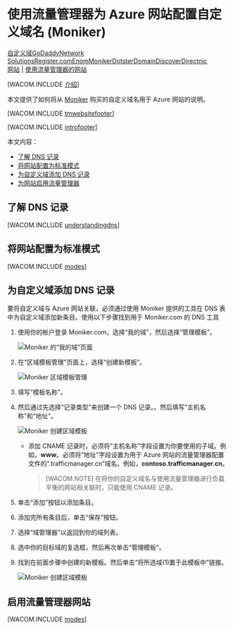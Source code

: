 <properties title="Learn how to configure an Azure web site that uses 流量管理器 to use a domain name registered with Moniker" pageTitle="Configure a Moniker domain name for an Azure web site using 流量管理器" metaKeywords="Windows Azure, Windows Azure Web Sites, Moniker, 流量管理器" description="Learn how to configure an Azure web site that uses 流量管理器 to use a domain name registered with Moniker" services="web-sites" documentationCenter="" authors="larryfr,jroth" />
<tags ms.service="web-sites"
    ms.date=""
    wacn.date=""
    />

# 使用流量管理器为 Azure 网站配置自定义域名 (Moniker)

<div class="dev-center-tutorial-selector sublanding"><a href="/zh-cn/documentation/articles/web-sites-custom-domain-name" title="自定义域">自定义域</a><a href="/zh-cn/documentation/articles/web-sites-godaddy-custom-domain-name" title="GoDaddy">GoDaddy</a><a href="/zh-cn/documentation/articles/web-sites-network-solutions-custom-domain-name" title="Network Solutions">Network Solutions</a><a href="/zh-cn/documentation/articles/web-sites-registerdotcom-custom-domain-name" title="Register.com">Register.com</a><a href="/zh-cn/documentation/articles/web-sites-enom-custom-domain-name" title="Enom">Enom</a><a href="/zh-cn/documentation/articles/web-sites-moniker-custom-domain-name" title="Moniker" class="current">Moniker</a><a href="/zh-cn/documentation/articles/web-sites-dotster-custom-domain-name" title="Dotster">Dotster</a><a href="/zh-cn/documentation/articles/web-sites-domaindiscover-custom-domain-name" title="DomainDiscover">DomainDiscover</a><a href="/zh-cn/documentation/articles/web-sites-directnic-custom-domain-name" title="Directnic">Directnic</a></div>

<div class="dev-center-tutorial-subselector"><a href="/zh-cn/documentation/articles/web-sites-moniker-custom-domain-name/" title="网站">网站</a> | <a href="/zh-cn/documentation/articles/web-sites-moniker-traffic-manager-custom-domain-name/" title="使用流量管理器的网站" class="current">使用流量管理器的网站</a></div>

[WACOM.INCLUDE [介绍][介绍]]

本文提供了如何将从 [Moniker][1] 购买的自定义域名用于 Azure 网站的说明。

[WACOM.INCLUDE [tmwebsitefooter][tmwebsitefooter]]

[WACOM.INCLUDE [introfooter][introfooter]]

本文内容：

-   [了解 DNS 记录][了解 DNS 记录]
-   [将网站配置为标准模式][将网站配置为标准模式]
-   [为自定义域添加 DNS 记录][为自定义域添加 DNS 记录]
-   [为网站启用流量管理器][为网站启用流量管理器]

## <a name="understanding-records"></a>了解 DNS 记录

[WACOM.INCLUDE [understandingdns][understandingdns]]

## <a name="bkmk_configsharedmode"></a>将网站配置为标准模式

[WACOM.INCLUDE [modes][modes]]

<a name="bkmk_configurecname"></a>

## 为自定义域添加 DNS 记录

</p>
要将自定义域与 Azure 网站关联，必须通过使用 Moniker 提供的工具在 DNS 表中为自定义域添加新条目。使用以下步骤找到用于 Moniker.com 的 DNS 工具

1.  使用你的帐户登录 Moniker.com，选择“我的域”，然后选择“管理模板”。

    ![Moniker 的“我的域”页面][Moniker 的“我的域”页面]

2.  在“区域模板管理”页面上，选择“创建新模板”。

    ![Moniker 区域模板管理][Moniker 区域模板管理]

3.  填写“模板名称”。

4.  然后通过先选择“记录类型”来创建一个 DNS 记录。。然后填写“主机名称”和“地址”。

    ![Moniker 创建区域模板][Moniker 创建区域模板]

    -   添加 CNAME 记录时，必须将“主机名称”字段设置为你要使用的子域。例如，**www**。必须将“地址”字段设置为用于 Azure 网站的流量管理器配置文件的“.trafficmanager.cn”域名。例如，**contoso.trafficmanager.cn**。

        > [WACOM.NOTE] 在将你的自定义域名与使用流量管理器进行负载平衡的网站相关联时，只能使用 CNAME 记录。

5.  单击“添加”按钮以添加条目。

6.  添加完所有条目后，单击“保存”按钮。

7.  选择“域管理器”以返回到你的域列表。

8.  选中你的目标域的复选框，然后再次单击“管理模板”。

9.  找到在前面步骤中创建的新模板。然后单击“将所选域(1)置于此模板中”链接。

    ![Moniker 创建区域模板][2]

## <a name="enabledomain"></a>启用流量管理器网站

[WACOM.INCLUDE [modes][3]]

  [自定义域]: /zh-cn/documentation/articles/web-sites-custom-domain-name "自定义域"
  [GoDaddy]: /zh-cn/documentation/articles/web-sites-godaddy-custom-domain-name "GoDaddy"
  [Network Solutions]: /zh-cn/documentation/articles/web-sites-network-solutions-custom-domain-name "Network Solutions"
  [Register.com]: /zh-cn/documentation/articles/web-sites-registerdotcom-custom-domain-name "Register.com"
  [Enom]: /zh-cn/documentation/articles/web-sites-enom-custom-domain-name "Enom"
  [Moniker]: /zh-cn/documentation/articles/web-sites-moniker-custom-domain-name "Moniker"
  [Dotster]: /zh-cn/documentation/articles/web-sites-dotster-custom-domain-name "Dotster"
  [DomainDiscover]: /zh-cn/documentation/articles/web-sites-domaindiscover-custom-domain-name "DomainDiscover"
  [Directnic]: /zh-cn/documentation/articles/web-sites-directnic-custom-domain-name "Directnic"
  [网站]: /zh-cn/documentation/articles/web-sites-moniker-custom-domain-name/ "网站"
  [使用流量管理器的网站]: /zh-cn/documentation/articles/web-sites-moniker-traffic-manager-custom-domain-name/ "使用流量管理器的网站"
  [介绍]: ../includes/custom-dns-web-site-intro-traffic-manager.md
  [1]: https://moniker.com
  [tmwebsitefooter]: ../includes/custom-dns-web-site-traffic-manager-notes.md
  [introfooter]: ../includes/custom-dns-web-site-intro-notes.md
  [了解 DNS 记录]: #understanding-records
  [将网站配置为标准模式]: #bkmk_configsharedmode
  [为自定义域添加 DNS 记录]: #bkmk_configurecname
  [为网站启用流量管理器]: #enabledomain
  [understandingdns]: ../includes/custom-dns-web-site-understanding-dns-traffic-manager.md
  [modes]: ../includes/custom-dns-web-site-modes-traffic-manager.md
  [Moniker 的“我的域”页面]: .\media\web-sites-moniker-custom-domain-name\Moniker_MyDomains.png
  [Moniker 区域模板管理]: .\media\web-sites-moniker-custom-domain-name\Moniker_ZoneManager.png
  [Moniker 创建区域模板]: .\media\web-sites-moniker-custom-domain-name\Moniker_CreateZoneTemplate_TM.png
  [2]: .\media\web-sites-moniker-custom-domain-name\Moniker_ZoneAssignment.png
  [3]: ../includes/custom-dns-web-site-enable-on-traffic-manager.md
